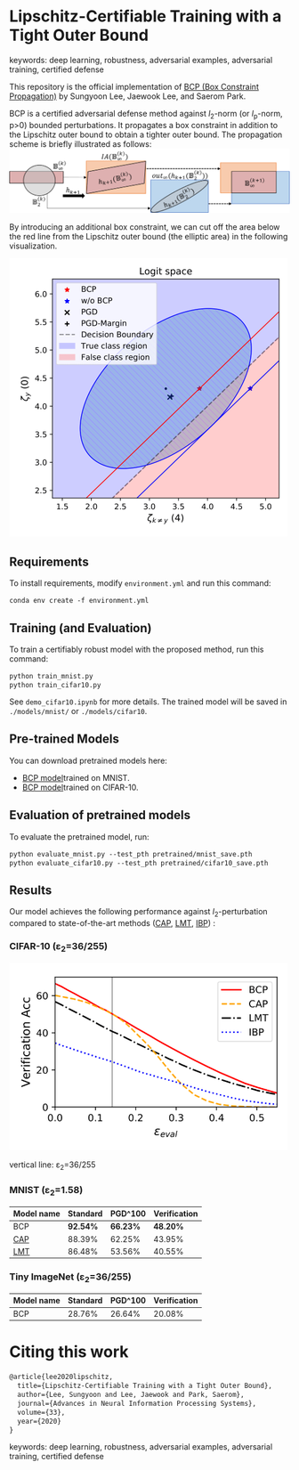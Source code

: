 # Lipschitz-Certifiable Training with a Tight Outer Bound
keywords: deep learning, robustness, adversarial examples, adversarial training, certified defense

This repository is the official implementation of [BCP (Box Constraint Propagation)](https://papers.nips.cc/paper/2020/file/c46482dd5d39742f0bfd417b492d0e8e-Paper.pdf) by Sungyoon Lee, Jaewook Lee, and Saerom Park.

BCP is a certified adversarial defense method against _l_<sub>2</sub>-norm (or _l_<sub>p</sub>-norm, p>0) bounded perturbations.
It propagates a box constraint in addition to the Lipschitz outer bound to obtain a tighter outer bound.
The propagation scheme is briefly illustrated as follows:
![Propagation](./media/Illustration.png)

By introducing an additional box constraint, we can cut off the area below the red line from the Lipschitz outer bound (the elliptic area) in the following visualization.

<!----
<a href="https://www.codecogs.com/eqnedit.php?latex=l_2" target="_blank"><img src="https://latex.codecogs.com/gif.latex?l_2" title="l_2" /></a>-norm (or <a href="https://www.codecogs.com/eqnedit.php?latex=l_p" target="_blank"><img src="https://latex.codecogs.com/gif.latex?l_p" title="l_p" /></a>-norm)
__l__<sub>2</sub>-norm
__l__<sub>p</sub>-norm, p>0
![Tightening](./media/Tightening.png)
---->
<img src="./media/cifar_example.png" width="500">


## Requirements

To install requirements, modify `environment.yml` and run this command:

```setup
conda env create -f environment.yml
```


## Training (and Evaluation)

To train a certifiably robust model with the proposed method, run this command:

```train
python train_mnist.py
python train_cifar10.py
```
See `demo_cifar10.ipynb` for more details.
The trained model will be saved in `./models/mnist/` or `./models/cifar10`.


## Pre-trained Models

You can download pretrained models here:
- [BCP model](https://github.com/sungyoon-lee/bcp/blob/master/pretrained/mnist_save.pth)trained on MNIST.
- [BCP model](https://github.com/sungyoon-lee/bcp/blob/master/pretrained/cifar10_save.pth)trained on CIFAR-10.
<!----
https://drive.google.com/file/d/17MsumEnGQvpMQaXMXRZK4xK8mpnO0oRz/view?usp=sharing) 
(https://drive.google.com/file/d/1MuXNJ63_HwzKtBMrRlvrLGIzD3FhH-Ov/view?usp=sharing) 
---->

## Evaluation of pretrained models
<!----
After downloading the pretrained models to the directory `./pretrained`, you are ready to evaluate them.
---->
To evaluate the pretrained model, run:

```eval
python evaluate_mnist.py --test_pth pretrained/mnist_save.pth
python evaluate_cifar10.py --test_pth pretrained/cifar10_save.pth
```


## Results

Our model achieves the following performance against _l_<sub>2</sub>-perturbation compared to state-of-the-art methods ([CAP](https://arxiv.org/abs/1805.12514), [LMT](https://arxiv.org/abs/1802.04034), [IBP](https://arxiv.org/abs/1810.12715)) :

### CIFAR-10 (&epsilon;<sub>2</sub>=36/255)

<!----
![Results](./media/result_CIFAR.png)
---->
<img src="./media/CIFAR_results-1.png" width="500">

vertical line: &epsilon;<sub>2</sub>=36/255

### MNIST (&epsilon;<sub>2</sub>=1.58)

| Model name         | Standard  | PGD^100 | Verification  |
| ------------------ |---------------- | -------------- | --------------  |
| BCP                |     **92.54%**         |      **66.23%**       | **48.20%**  |
| [CAP](https://arxiv.org/abs/1805.12514)               |     88.39%         |      62.25%       | 43.95%  |
| [LMT](https://arxiv.org/abs/1802.04034)               |     86.48%         |      53.56%       | 40.55%  |

<!---
Model1

| Model name         | Standard  | PGD^100 | Verification  |
| ------------------ |---------------- | -------------- | --------------  |
| [BCP](https://papers.nips.cc/paper/2020/file/c46482dd5d39742f0bfd417b492d0e8e-Paper.pdf)                |     65.64         |      59.59%       | 50.27%  |
| [CAP](https://arxiv.org/abs/1805.12514)                |     60.14%         |      55.67%       | 50.29%  |
| [LMT](https://arxiv.org/abs/1802.04034)               |     56.49%         |      49.83%       | 37.20%  |

Model2

| Model name         | Standard  | PGD^100 | Verification  |
| ------------------ |---------------- | -------------- | --------------  |
| [BCP](https://papers.nips.cc/paper/2020/file/c46482dd5d39742f0bfd417b492d0e8e-Paper.pdf)                |     65.72%         |      60.78%       | 51.30%  |
| [CAP](https://arxiv.org/abs/1805.12514)                |     60.10%         |      56.20%       | 50.87%  |
| [LMT](https://arxiv.org/abs/1802.04034)               |     63.05%         |      58.32%       | 38.11%  |
-->

### Tiny ImageNet (&epsilon;<sub>2</sub>=36/255)

| Model name         | Standard  | PGD^100 | Verification  |
| ------------------ |---------------- | -------------- | --------------  |
| BCP                |     28.76%         |      26.64%       | 20.08%  |

# Citing this work
```
@article{lee2020lipschitz,
  title={Lipschitz-Certifiable Training with a Tight Outer Bound},
  author={Lee, Sungyoon and Lee, Jaewook and Park, Saerom},
  journal={Advances in Neural Information Processing Systems},
  volume={33},
  year={2020}
}
```
keywords: deep learning, robustness, adversarial examples, adversarial training, certified defense
